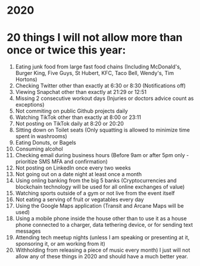 # 2020

# 20 things I will not allow more than once or twice this year: 

1. Eating junk food from large fast food chains (Including McDonald's, Burger King, Five Guys, St Hubert, KFC, Taco Bell, Wendy's, Tim Hortons)
2. Checking Twitter other than exactly at 6:30 or 8:30 (Notifications off)
3. Viewing Snapchat other than exactly at 21:29 or 12:51
4. Missing 2 consecutive workout days (Injuries or doctors advice count as exceptions)
5. Not commiting on public Github projects daily
6. Watching TikTok other than exactly at 8:00 or 23:11
7. Not posting on TikTok daily at 8:20 or 20:20
8. Sitting down on Toilet seats (Only squatting is allowed to minimize time spent in washrooms)
9. Eating Donuts, or Bagels 
10. Consuming alcohol
11. Checking email during business hours (Before 9am or after 5pm only - prioritize SMS MFA and confirmation)
12. Not posting on LinkedIn once every two weeks
13. Not going out on a date night at least once a month
14. Using onling banking from the big 5 banks (Cryptocurrencies and blockchain technology will be used for all online exchanges of value)
15. Watching sports outside of a gym or not live from the event itself
16. Not eating a serving of fruit or vegatables every day
17. Using the Google Maps application (Transit and Arcane Maps will be used)
18. Using a mobile phone inside the house other than to use it as a house phone connected to a charger, data tethering device, or for sending text messages
19. Attending tech meetup nights (unless I am speaking or presenting at it, sponsoring it, or am working from it)
20. Withholding from releasing a piece of music every month)
I just will not allow any of these things in 2020 and should have a much better year.
